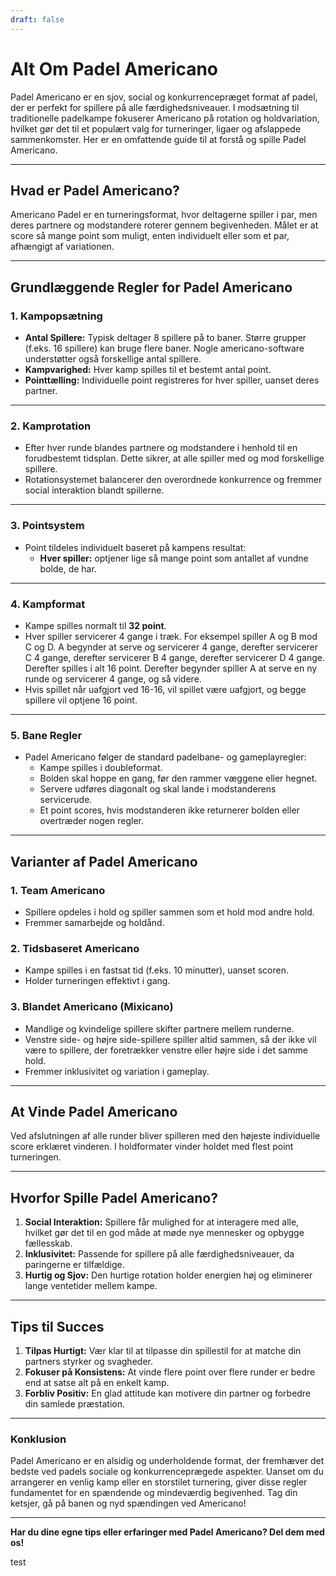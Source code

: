 ```yaml
---
draft: false
---
```

# Alt Om Padel Americano

Padel Americano er en sjov, social og konkurrencepræget format af padel, der er perfekt for spillere på alle færdighedsniveauer. I modsætning til traditionelle padelkampe fokuserer Americano på rotation og holdvariation, hvilket gør det til et populært valg for turneringer, ligaer og afslappede sammenkomster. Her er en omfattende guide til at forstå og spille Padel Americano.

---

## **Hvad er Padel Americano?**

Americano Padel er en turneringsformat, hvor deltagerne spiller i par, men deres partnere og modstandere roterer gennem begivenheden. Målet er at score så mange point som muligt, enten individuelt eller som et par, afhængigt af variationen.

---

## **Grundlæggende Regler for Padel Americano**

### **1. Kampopsætning**
- **Antal Spillere:** Typisk deltager 8 spillere på to baner. Større grupper (f.eks. 16 spillere) kan bruge flere baner. Nogle americano-software understøtter også forskellige antal spillere.
- **Kampvarighed:** Hver kamp spilles til et bestemt antal point.
- **Pointtælling:** Individuelle point registreres for hver spiller, uanset deres partner.

---

### **2. Kamprotation**
- Efter hver runde blandes partnere og modstandere i henhold til en forudbestemt tidsplan. Dette sikrer, at alle spiller med og mod forskellige spillere.
- Rotationsystemet balancerer den overordnede konkurrence og fremmer social interaktion blandt spillerne.

---

### **3. Pointsystem**
- Point tildeles individuelt baseret på kampens resultat:
  - **Hver spiller:** optjener lige så mange point som antallet af vundne bolde, de har.

---

### **4. Kampformat**
- Kampe spilles normalt til **32 point**.
- Hver spiller servicerer 4 gange i træk. For eksempel spiller A og B mod C og D. A begynder at serve og servicerer 4 gange, derefter servicerer C 4 gange, derefter servicerer B 4 gange, derefter servicerer D 4 gange. Derefter spilles i alt 16 point. Derefter begynder spiller A at serve en ny runde og servicerer 4 gange, og så videre.
- Hvis spillet når uafgjort ved 16-16, vil spillet være uafgjort, og begge spillere vil optjene 16 point.

---

### **5. Bane Regler**
- Padel Americano følger de standard padelbane- og gameplayregler:
  - Kampe spilles i doubleformat.
  - Bolden skal hoppe en gang, før den rammer væggene eller hegnet.
  - Servere udføres diagonalt og skal lande i modstanderens servicerude.
  - Et point scores, hvis modstanderen ikke returnerer bolden eller overtræder nogen regler.

---

## **Varianter af Padel Americano**

### **1. Team Americano**
- Spillere opdeles i hold og spiller sammen som et hold mod andre hold.
- Fremmer samarbejde og holdånd.

### **2. Tidsbaseret Americano**
- Kampe spilles i en fastsat tid (f.eks. 10 minutter), uanset scoren.
- Holder turneringen effektivt i gang.

### **3. Blandet Americano (Mixicano)**
- Mandlige og kvindelige spillere skifter partnere mellem runderne.
- Venstre side- og højre side-spillere spiller altid sammen, så der ikke vil være to spillere, der foretrækker venstre eller højre side i det samme hold.
- Fremmer inklusivitet og variation i gameplay.

---

## **At Vinde Padel Americano**

Ved afslutningen af alle runder bliver spilleren med den højeste individuelle score erklæret vinderen. I holdformater vinder holdet med flest point turneringen.

---

## **Hvorfor Spille Padel Americano?**

1. **Social Interaktion:** Spillere får mulighed for at interagere med alle, hvilket gør det til en god måde at møde nye mennesker og opbygge fællesskab.
2. **Inklusivitet:** Passende for spillere på alle færdighedsniveauer, da paringerne er tilfældige.
3. **Hurtig og Sjov:** Den hurtige rotation holder energien høj og eliminerer lange ventetider mellem kampe.

---

## **Tips til Succes**

1. **Tilpas Hurtigt:** Vær klar til at tilpasse din spillestil for at matche din partners styrker og svagheder.
2. **Fokuser på Konsistens:** At vinde flere point over flere runder er bedre end at satse alt på en enkelt kamp.
3. **Forbliv Positiv:** En glad attitude kan motivere din partner og forbedre din samlede præstation.

---

### **Konklusion**

Padel Americano er en alsidig og underholdende format, der fremhæver det bedste ved padels sociale og konkurrenceprægede aspekter. Uanset om du arrangerer en venlig kamp eller en storstilet turnering, giver disse regler fundamentet for en spændende og mindeværdig begivenhed. Tag din ketsjer, gå på banen og nyd spændingen ved Americano!

---

**Har du dine egne tips eller erfaringer med Padel Americano? Del dem med os!**

test